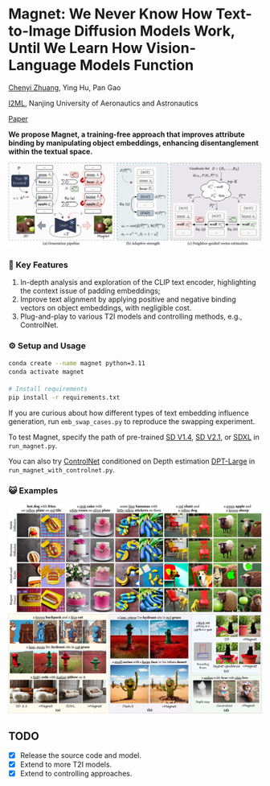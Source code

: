 <div align="left">
<h1>Magnet: We Never Know How Text-to-Image Diffusion Models Work, Until We Learn How Vision-Language Models Function</h1>

[Chenyi Zhuang](https://chenyi-zhuang.github.io/), Ying Hu, Pan Gao

[I2ML](https://i2-multimedia-lab.github.io/), Nanjing University of Aeronautics and Astronautics

[Paper]()

<p><B>We propose Magnet, a training-free approach that improves attribute binding by manipulating object embeddings, enhancing disentanglement within the textual space.</B></p>

<img src="./figures/magnet_workflow.jpg" width="800px">

### 🌟 Key Features
1. In-depth analysis and exploration of the CLIP text encoder, highlighting the context issue of padding embeddings;
2. Improve text alignment by applying positive and negative binding vectors on object embeddings, with negligible cost.
3. Plug-and-play to various T2I models and controlling methods, e.g., ControlNet.

### ⚙️ Setup and Usage
```bash
conda create --name magnet python=3.11
conda activate magnet

# Install requirements
pip install -r requirements.txt
```

If you are curious about how different types of text embedding influence generation, run ``emb_swap_cases.py`` to reproduce the swapping experiment.

To test Magnet, specify the path of pre-trained [SD V1.4](https://huggingface.co/CompVis/stable-diffusion-v1-4), [SD V2.1](https://huggingface.co/stabilityai/stable-diffusion-2-1-base), or [SDXL](https://huggingface.co/stabilityai/stable-diffusion-xl-base-1.0) in ``run_magnet.py``.

You can also try [ControlNet](https://huggingface.co/lllyasviel/sd-controlnet-depth) conditioned on Depth estimation [DPT-Large](https://huggingface.co/Intel/dpt-large) in ``run_magnet_with_controlnet.py``.

### 😺 Examples
<img src="./figures/qualitative.jpg" width="800px">
<img src="./figures/qualitative_extention.jpg" width="800px">

## TODO
- [x] Release the source code and model.
- [x] Extend to more T2I models.
- [x] Extend to controlling approaches.

</div>

